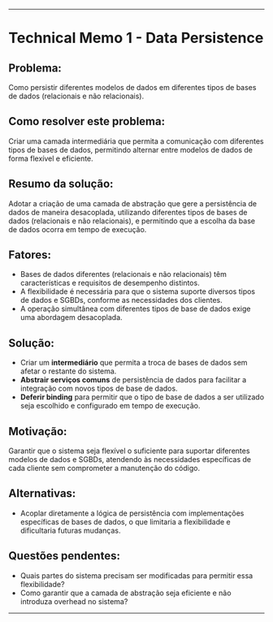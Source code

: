 
---
# Technical Memo 1 - Data Persistence

## Problema:
Como persistir diferentes modelos de dados em diferentes tipos de bases de dados (relacionais e não relacionais).

## Como resolver este problema:
Criar uma camada intermediária que permita a comunicação com diferentes tipos de bases de dados, permitindo alternar entre modelos de dados de forma flexível e eficiente.

## Resumo da solução:
Adotar a criação de uma camada de abstração que gere a persistência de dados de maneira desacoplada, utilizando diferentes tipos de bases de dados (relacionais e não relacionais), e permitindo que a escolha da base de dados ocorra em tempo de execução.

## Fatores:
- Bases de dados diferentes (relacionais e não relacionais) têm características e requisitos de desempenho distintos.
- A flexibilidade é necessária para que o sistema suporte diversos tipos de dados e SGBDs, conforme as necessidades dos clientes.
- A operação simultânea com diferentes tipos de base de dados exige uma abordagem desacoplada.

## Solução:
- Criar um **intermediário** que permita a troca de bases de dados sem afetar o restante do sistema.
- **Abstrair serviços comuns** de persistência de dados para facilitar a integração com novos tipos de base de dados.
- **Deferir binding** para permitir que o tipo de base de dados a ser utilizado seja escolhido e configurado em tempo de execução.

## Motivação:
Garantir que o sistema seja flexível o suficiente para suportar diferentes modelos de dados e SGBDs, atendendo às necessidades específicas de cada cliente sem comprometer a manutenção do código.

## Alternativas:
- Acoplar diretamente a lógica de persistência com implementações específicas de bases de dados, o que limitaria a flexibilidade e dificultaria futuras mudanças.

## Questões pendentes:
- Quais partes do sistema precisam ser modificadas para permitir essa flexibilidade?
- Como garantir que a camada de abstração seja eficiente e não introduza overhead no sistema?
---
